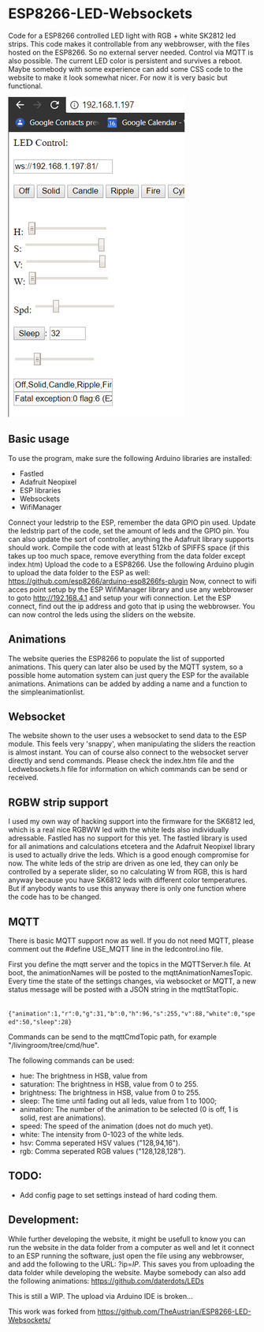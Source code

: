 # ESP8266-LED-Websockets
Code for a ESP8266 controlled LED light with RGB + white SK2812 led strips.
This code makes it controllable from any webbrowser, with the files hosted on the ESP8266. So no external server needed.
Control via MQTT is also possible.
The current LED color is persistent and survives a reboot.
Maybe somebody with some experience can add some CSS code to the website to make it look somewhat nicer. For now it is very basic but functional.

![Screenshot](screenshot.png)


## Basic usage
To use the program, make sure the following Arduino libraries are installed:
* Fastled
* Adafruit Neopixel 
* ESP libraries
* Websockets
* WifiManager

Connect your ledstrip to the ESP, remember the data GPIO pin used.
Update the ledstrip part of the code, set the amount of leds and the GPIO pin. You can also update the sort of controller, anything the Adafruit library supports should work.
Compile the code with at least 512kb of SPIFFS space (if this takes up too much space, remove everything from the data folder except index.htm)
Upload the code to a ESP8266. 
Use the following Arduino plugin to upload the data folder to the ESP as well:
https://github.com/esp8266/arduino-esp8266fs-plugin
Now, connect to wifi acces point setup by the ESP WifiManager library and use any webbrowser to goto http://192.168.4.1 and setup your wifi connection. Let the ESP connect, find out the ip address and goto that ip using the webbrowser. You can now control the leds using the sliders on the website.


## Animations
The website queries the ESP8266 to populate the list of supported animations. This query can later also be used by the MQTT system, so a possible home automation system can just query the ESP for the available animations. Animations can be added by adding a name and a function to the simpleanimationlist. 


## Websocket
The website shown to the user uses a websocket to send data to the ESP module. This feels very 'snappy', when manipulating the sliders the reaction is almost instant. You can of course also connect to the websocket server directly and send commands. Please check the index.htm file and the Ledwebsockets.h file for information on which commands can be send or received.

## RGBW strip support
I used my own way of hacking support into the firmware for the SK6812 led, which is a real nice RGBWW led with the white leds also individually adressable. Fastled has no support for this yet. The fastled library is used for all animations and calculations etcetera and the Adafruit Neopixel library is used to actually drive the leds. Which is a good enough compromise for now. The white leds of the strip are driven as one led, they can only be controlled by a seperate slider, so no calculating W from RGB, this is hard anyway because you have SK6812 leds with different color temperatures. But if anybody wants to use this anyway there is only one function where the code has to be changed.

## MQTT
There is basic MQTT support now as well. If you do not need MQTT, please comment out the #define USE_MQTT line in the ledcontrol.ino file.

First you define the mqtt server and the topics in the MQTTServer.h file.
At boot, the animationNames will be posted to the mqttAnimationNamesTopic.
Every time the state of the settings changes, via websocket or MQTT, a new status message will be posted with a JSON string in the mqttStatTopic.

``` {"animation":1,"r":0,"g":31,"b":0,"h":96,"s":255,"v":88,"white":0,"speed":50,"sleep":28}```

Commands can be send to the mqttCmdTopic path, for example "/livingroom/tree/cmd/hue".

The following commands can be used:

* hue: The brightness in HSB, value from 
* saturation: The brightness in HSB, value from 0 to 255.
* brightness: The brightness in HSB, value from 0 to 255.
* sleep: The time until fading out all leds, value from 1 to 1000;
* animation: The number of the animation to be selected (0 is off, 1 is solid, rest are animations).
* speed: The speed of the animation (does not do much yet).
* white: The intensity from 0-1023 of the white leds.
* hsv: Comma seperated HSV values ("128,94,16").
* rgb: Comma seperated RGB values ("128,128,128").


## TODO:
- Add config page to set settings instead of hard coding them.


## Development:
While further developing the website, it might be usefull to know you can run the website in the data folder from a computer as well and let it connect to an ESP running the software, just open the file using any webbrowser, and add the following to the URL: ?ip=*IP*. This saves you from uploading the data folder while developing the website.
Maybe somebody can also add the following animations:
https://github.com/daterdots/LEDs

This is still a WIP. The upload via Arduino IDE is broken...

This work was forked from https://github.com/TheAustrian/ESP8266-LED-Websockets/
